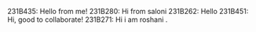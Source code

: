 231B435: Hello from me!
231B280: Hi from saloni
231B262: Hello
231B451: Hi, good to collaborate!
231B271: Hi i am roshani .

